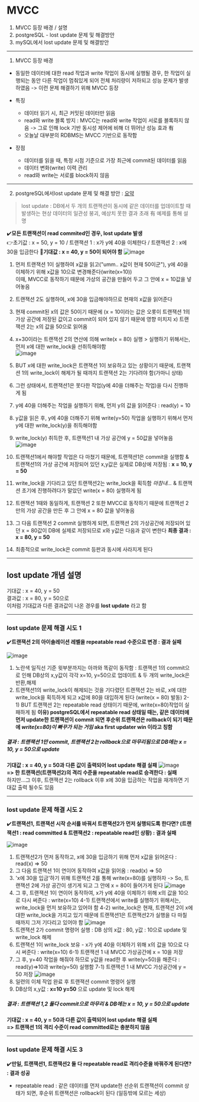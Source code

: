  # MVCC
1. MVCC 등장 배경 / 설명   
2. postgreSQL - lost update 문제 및 해결방안  
3. mySQL에서 lost update 문제 및 해결방안

---

1. MVCC 등장 배경
- 동일한 데이터에 대한 read 작업과 write 작업이 동시에 실행될 경우, 한 작업이 실행되는 동안 다른 작업이 멈춰있게 되어 전체 처리량이 저하되고 성능 문제가 발생하였음 -> 이런 문제 해결하기 위해 MVCC 등장

- 특징
  - 데이터 읽기 시, 최근 커밋된 데이터만 읽음
  - read와 write 블록 방지 : MVCC는 read와 write 작업이 서로를 블록하지 않음 -> 그로 인해 lock 기반 동시성 제어에 비해 더 뛰어난 성능 효과 有
  - 오늘날 대부분의 RDBMS는 MVCC 기반으로 동작함

- 장점
  - 데이터를 읽을 때, 특정 시점 기준으로 가장 최근에 commit된 데이터를 읽음
  - 데이터 변화(write) 이력 관리
  - read와 write는 서로를 block하지 않음
---



2. postgreSQL에서lost update 문제 및 해결 방안 : [요약](#lost-update-개념-설명)
> lost update : DB에서 두 개의 트랜잭션이 동시에 같은 데이터를 업데이트할 때 발생하는 현상
> 데이터의 일관성 붕괴, 예상치 못한 결과 초래 有
> 예제를 통해 설명  

✔️**모든 트랜잭션이 read commited인 경우, lost update 발생**  
👉초기값 : x = 50, y = 10 / 트랜잭션 1 : x가 y에 40을 이체한다 / 트랜잭션 2 : x에 30을 입금한다
🎲**기대값 : x = 40, y = 50이 되어야 함**
![image](https://github.com/mithzinf/DB-Study/assets/124668883/b951c489-c55b-45c5-9df8-ae8c004b7465)    
1) 먼저 트랜잭션 1이 실행하여 x값을 읽고("umm.. x값이 현재 50이군"), y에 40을 이체하기 위해 x값을 10으로 변경해준다(write(x=10))  
   이때, MVCC로 동작하기 때문에 가상의 공간을 만들어 두고 그 안에 x = 10값을 넣어놓음  
2) 트랜잭션 2도 실행하여, x에 30을 입금해야하므로 현재의 x값을 읽어준다  
3) 현재 commit된 x의 값은 50이기 때문에 (x = 10이라는 값은 오롯이 트랜잭션 1의 가상 공간에 저장된 값이고 commit이 되어 있지 않기 때문에 영향 미치지 x) 트랜잭션 2는 x의 값을 50으로 읽어옴  
4) x+30이라는 트랜잭션 2의 연산에 의해 write(x = 80) 실행 > 실행하기 위해서는, 먼저 x에 대한 write_lock을 선취득해야함   
   ![image](https://github.com/mithzinf/DB-Study/assets/124668883/fa73317e-296e-4fd7-b0d7-26c2baa53abe)  

5) BUT x에 대한 write_lock은 트랜잭션 1이 보유하고 있는 상황이기 때문에, 트랜잭션 1의 write_lock이 해제가 될 때까지 트랜잭션 2는 기다려야 함(가마니 상태)
6) 그런 상태에서, 트랜잭션1은 못다한 작업(y에 40을 더해주는 작업)을 다시 진행하게 됨
7) y에 40을 더해주는 작업을 실행하기 위해, 먼저 y의 값을 읽어준다 : read(y) = 10
8) y값을 읽은 후, y에 40을 더해주기 위해 write(y=50) 작업을 실행하기 위해서 먼저 y에 대한 write_lock(y)을 취득해야함
9) write_lock(y) 취득한 후, 트랜잭션1 내 가상 공간에 y = 50값을 넣어놓음  
![image](https://github.com/mithzinf/DB-Study/assets/124668883/5974276f-6444-475a-a587-b5e6c41a5054)  
10) 트랜잭션1에서 해야할 작업은 다 마쳤기 때문에, 트랜잭션1은 commit을 실행함 & 트랜잭션1의 가상 공간에 저장되어 있던 x,y값은 실제로 DB상에 저장됨 : **x = 10, y = 50**
11) write_lock을 기다리고 있던 트랜잭션2는 write_lock을 획득함 *마참내...* & 트랜잭션 초기에 진행하려다가 말았던 write(x = 80) 실행하게 됨
12) 트랜잭션 1때와 동일하게, 트랜잭션 2 또한 MVCC로 동작하기 때문에 트랜잭션 2만의 가상 공간을 만든 후 그 안에 x = 80 값을 넣어놓음
13) 그 다음 트랜잭션 2 commit 실행하게 되면, 트랜잭션 2의 가상공간에 저장되어 있던 x = 80값이 DB에 실제로 저장되므로 x와 y값은 다음과 같이 변한다 **최종 결과 : x = 80, y = 50**
14) 최종적으로 write_lock은 commit 등판과 동시에 사라지게 된다

---


## lost update 개념 설명
기대값 : x = 40, y = 50  
결과값 : x = 80, y = 50으로   
이처럼 기대값과 다른 결과값이 나온 경우를 **lost update** 라고 함


---

### lost update 문제 해결 시도 1 
✔️**트랜잭션 2의 아이솔레이션 레벨을 repeatable read 수준으로 변경 : 결과 실패**    

    
![image](https://github.com/mithzinf/DB-Study/assets/124668883/0752bccb-4835-463e-b5b1-942898894d7b) 

1) 노란색 일직선 기준 윗부분까지는 아까와 똑같이 동작함 : 트랜잭션 1의 commit으로 인해 DB상의 x,y값이 각각 x=10, y=50으로 업데이트 & 두 개의 write_lock은 반환,해제
2) 트랜잭션1의 write_lock이 해제되는 것을 기다렸던 트랜잭션 2는 바로, x에 대한 write_lock을 획득하게 되고 x값에 80을 대입하게 된다 (write(x = 80) 발동)
   2-1) BUT 트랜잭션 2는 repeatable read 상태이기 때문에, write(x=80)작업이 실패하게 됨
   **이유) postgreSQL에서 repeatable read 상태일 때는, 같은 데이터에 먼저 update한 트랜잭션이 commit 되면 후순위 트랜잭션은 rollback이 되기 때문에 *write(x=80)이 빠꾸가 되는 거임* aka first updater win 이라고 칭함**



##### 결과 : 트랜잭션 1만 commit, 트랜잭션 2는 rollback으로 마무리됨으로 DB에는 x = 10, y = 50으로 update
**기대값 : x = 40, y = 50과 다른 값이 출력되어 lost update 해결 실패**
   ![image](https://github.com/mithzinf/DB-Study/assets/124668883/679bb00e-f39a-4549-873e-d551a5032c88)  
   **=> 한 트랜잭션(트랜잭션2)의 격리 수준을 repeatable read로 승격한다 : 실패**  
   하지만...그 이후, 트랜잭션 2는 rollback 이후 x에 30을 입금하는 작업을 재개하면 기대값 출력 될수도 있음

---



### lost update 문제 해결 시도 2
✔️**트랜잭션1, 트랜잭션 시작 순서를 바꿔서 트랜잭션2가 먼저 실행되도록 한다면? (트랜잭션1 : read committed & 트랜잭션2 : repeatable read인 상황) : 결과 실패**



![image](https://github.com/mithzinf/DB-Study/assets/124668883/f17b8f7f-76d6-4784-b041-2945d8f599ad)

1) 트랜잭션2가 먼저 동작하고, x에 30을 입금하기 위해 먼저 x값을 읽어온다 : read(x) => 50
2) 그 다음 트랜잭션 1이 연이어 동작하여 x값을 읽어옴 : read(x) => 50
3) 'x에 30을 입금'하기 위해 트랜잭션 2를 통해 write(x=80)를 실행하자 -> So, 트랜잭션 2에 가상 공간이 생기게 되고 그 안에 x = 80이 들어가게 된다
   ![image](https://github.com/mithzinf/DB-Study/assets/124668883/8c36c201-e266-489d-80aa-1f13c9a2cc6e)  
4) 그 후, 트랜잭션 1이 연이어 동작하여, x가 y에 40을 이체하기 위해 x의 값을 10으로 다시 써준다 : 
 write(x=10)
 4-1) 트랜잭션에서 write를 실행하기 위해서는, write_lock을 먼저 보유하고 있어야 함
 4-2) write_lock은 현재, 트랜잭션 2이 x에 대한 write_lock을 가지고 있기 때문에 트랜잭션1은 트랜잭션2가 실행을 다 마칠 때까지 그저 기다리고 있어야 함
   ![image](https://github.com/mithzinf/DB-Study/assets/124668883/0b30fb10-77f6-4da4-8f46-55a3895a6d65)
5) 트랜잭션 2가 commit 명령어 실행 : DB 상의 x값 : 80, y값 : 10으로 update 및 write_lock 해제
6) 트랜잭션 1이 write_lock 보유 - x가 y에 40을 이체하기 위해 x의 값을 10으로 다시 써준다 : 
 write(x=10)
 6-1) 트랜잭션 1 내 MVCC 가상공간에 x = 10을 저장
7) 그 후, y+40 작업을 해줘야 하므로 y값을 read한 후 write(y=50)을 해준다 : read(y)=>10과 write(y=50) 실행함
   7-1) 트랜잭션 1 내 MVCC 가상공간에 y = 50 저장
   ![image](https://github.com/mithzinf/DB-Study/assets/124668883/2a133ae5-24c0-49e7-8da2-96b6694c57f7)  
9) 일련의 이체 작업 완료 후 트랜잭션 commit 명령어 실행
10) DB상의 x,y값 : **x=10 y=50** 으로 update 및 lock 해제   

##### 결과 : 트랜잭션 1,2 둘다 commit으로 마무리 & DB에는 x = 10, y = 50으로 update  
**기대값 : x = 40, y = 50과 다른 값이 출력되어 lost update 해결 실패**  
**=> 트랜잭션 1의 격리 수준이 read committed로는 충분하지 않음**  


---


### lost update 문제 해결 시도 3
✔️**만일, 트랜잭션1, 트랜잭션2 둘 다 repeatable read로 격리수준을 바꿔주게 된다면? : 결과 성공**
- repeatable read : 같은 데이터를 먼저 update한 선순위 트랜잭션이 commit 상태가 되면, 후순위 트랜잭션은 rollback이 된다 (일등밖에 모르는 세상)









